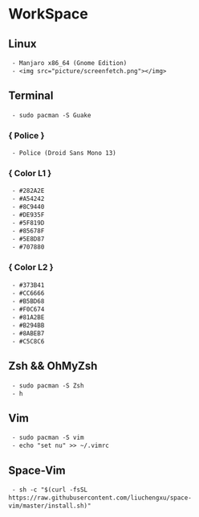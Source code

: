 # WorkSpace
## Linux
     - Manjaro x86_64 (Gnome Edition)
     - <img src="picture/screenfetch.png"></img>

## Terminal
     - sudo pacman -S Guake
### { Police }
     - Police (Droid Sans Mono 13)
### { Color L1 }
     - #282A2E
     - #A54242
     - #8C9440
     - #DE935F
     - #5F819D
     - #85678F
     - #5E8D87
     - #707880
###  { Color L2 }
     - #373B41
     - #CC6666
     - #B5BD68
     - #F0C674
     - #81A2BE
     - #B294BB
     - #8ABEB7
     - #C5C8C6
## Zsh && OhMyZsh
     - sudo pacman -S Zsh
     - h
## Vim
     - sudo pacman -S vim
     - echo "set nu" >> ~/.vimrc

## Space-Vim
     - sh -c "$(curl -fsSL https://raw.githubusercontent.com/liuchengxu/space-vim/master/install.sh)"
